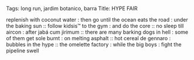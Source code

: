 Tags: long run, jardim botanico, barra
Title: HYPE FAIR
  
replenish with coconut water : then go until the ocean eats the road : under the baking sun :: follow kidsis™ to the gym : and do the core :: no sleep till aircon : after jabá cum jirimum :: there are many barking dogs in hell : some of them get sole burnt : on melting asphalt :: hot cereal de gennaro : bubbles in the hype :: the omelette factory : while the big boys : fight the pipeline swell 
